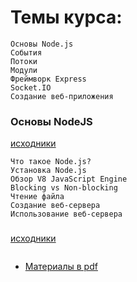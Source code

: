 # Темы курса:
```
Основы Node.js
События
Потоки
Модули
Фреймворк Express
Socket.IO
Создание веб-приложения

```


### Основы NodeJS
[исходники](https://github.com/tsvetkovpro/js/tree/master/courses/specialist/%D1%83%D1%80%D0%BE%D0%B2%D0%B5%D0%BD%D1%8C-5/%D0%BC%D0%BE%D0%B4%D1%83%D0%BB%D1%8C-1)
```
Что такое Node.js?
Установка Node.js
Обзор V8 JavaScript Engine
Blocking vs Non-blocking
Чтение файла
Создание веб-сервера
Использование веб-сервера
```

### 
[исходники]()
```

```

* [Материалы в pdf](https://github.com/tsvetkovpro/js/blob/master/courses/specialist/%D1%83%D1%80%D0%BE%D0%B2%D0%B5%D0%BD%D1%8C-5/course.pdf)

